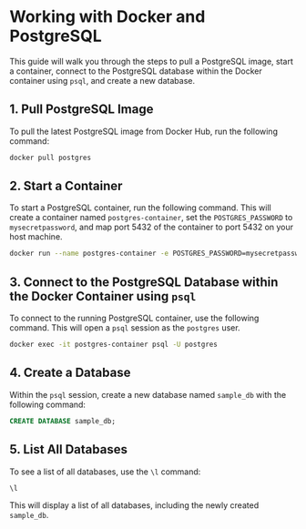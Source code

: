 

# Working with Docker and PostgreSQL

This guide will walk you through the steps to pull a PostgreSQL image, start a container, connect to the PostgreSQL database within the Docker container using `psql`, and create a new database.

## 1. Pull PostgreSQL Image

To pull the latest PostgreSQL image from Docker Hub, run the following command:

```sh
docker pull postgres
```

## 2. Start a Container

To start a PostgreSQL container, run the following command. This will create a container named `postgres-container`, set the `POSTGRES_PASSWORD` to `mysecretpassword`, and map port 5432 of the container to port 5432 on your host machine.

```sh
docker run --name postgres-container -e POSTGRES_PASSWORD=mysecretpassword -d -p 5432:5432 postgres
```

## 3. Connect to the PostgreSQL Database within the Docker Container using `psql`

To connect to the running PostgreSQL container, use the following command. This will open a `psql` session as the `postgres` user.

```sh
docker exec -it postgres-container psql -U postgres
```

## 4. Create a Database

Within the `psql` session, create a new database named `sample_db` with the following command:

```sql
CREATE DATABASE sample_db;
```

## 5. List All Databases

To see a list of all databases, use the `\l` command:

```sql
\l
```

This will display a list of all databases, including the newly created `sample_db`.


